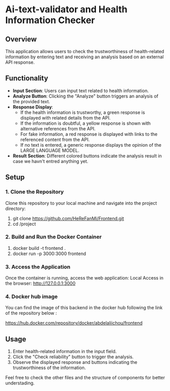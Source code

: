 # Ai-text-validator and Health Information Checker

## Overview
This application allows users to check the trustworthiness of health-related information by entering text and receiving an analysis based on an external API response.

## Functionality
- **Input Section**: Users can input text related to health information.
- **Analyze Button**: Clicking the "Analyze" button triggers an analysis of the provided text.
- **Response Display**:
  - If the health information is trustworthy, a green response is displayed with related details from the API.
  - If the information is doubtful, a yellow response is shown with alternative references from the API.
  - For fake information, a red response is displayed with links to the referenced content from the API.
  - If no text is entered, a generic response displays the opinion of the LARGE LANGUAGE MODEL.
- **Result Section**: Different colored buttons indicate the analysis result in case we havn't entred anything yet.

## Setup

### **1. Clone the Repository**

Clone this repository to your local machine and navigate into the project directory:

1. git clone https://github.com/HeReFanMi/Frontend.git
2. cd /project


### **2. Build and Run the Docker Container**

1. docker build -t frontend .
2. docker run -p 3000:3000 frontend

### **3. Access the Application**

Once the container is running, access the web application:
Local Access in the browser: http://127.0.0.1:3000

### **4. Docker hub image**

You can find the image of this backend in the docker hub following the link of the repository below :

  https://hub.docker.com/repository/docker/abdelaliichou/frontend

## Usage
1. Enter health-related information in the input field.
2. Click the "Check reliability" button to trigger the analysis.
3. Observe the displayed response and buttons indicating the trustworthiness of the information.

Feel free to check the other files and the structure of components for better understading.

